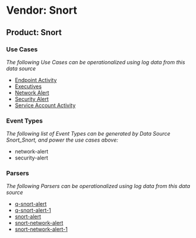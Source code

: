 Vendor: Snort
=============
Product: Snort
--------------

### Use Cases

_The following Use Cases can be operationalized using log data from this data source_

* [Endpoint Activity](../UseCases/usecase_endpoint_activity.md)
* [Executives](../UseCases/usecase_executives.md)
* [Network Alert](../UseCases/usecase_network_alert.md)
* [Security Alert](../UseCases/usecase_security_alert.md)
* [Service Account Activity](../UseCases/usecase_service_account_activity.md)


### Event Types

_The following list of Event Types can be generated by Data Source Snort_Snort, and power the use cases above:_

- network-alert
- security-alert


### Parsers

_The following Parsers can be operationalized using log data from this data source_

* [q-snort-alert](../Parsers/parserContent_q-snort-alert.md)
* [q-snort-alert-1](../Parsers/parserContent_q-snort-alert-1.md)
* [snort-alert](../Parsers/parserContent_snort-alert.md)
* [snort-network-alert](../Parsers/parserContent_snort-network-alert.md)
* [snort-network-alert-1](../Parsers/parserContent_snort-network-alert-1.md)
